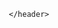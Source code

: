 <!DOCTYPE html>
<html lang="en">
<head>
    <meta charset="UTF-8">
    <meta http-equiv="X-UA-Compatible" content="IE=edge">
    <meta name="viewport" content="width=device-width, initial-scale=1.0">
    <title>Task Manager</title>
</head>
<body>
    <header class="header">
        
    </header>
</body>
</html>
